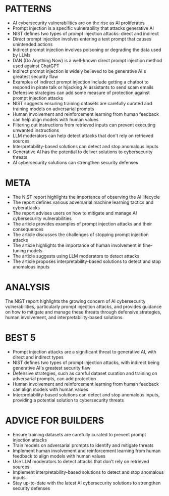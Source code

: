 # PATTERNS

* AI cybersecurity vulnerabilities are on the rise as AI proliferates
* Prompt injection is a specific vulnerability that attacks generative AI
* NIST defines two types of prompt injection attacks: direct and indirect
* Direct prompt injection involves entering a text prompt that causes unintended actions
* Indirect prompt injection involves poisoning or degrading the data used by LLMs
* DAN (Do Anything Now) is a well-known direct prompt injection method used against ChatGPT
* Indirect prompt injection is widely believed to be generative AI's greatest security flaw
* Examples of indirect prompt injection include getting a chatbot to respond in pirate talk or hijacking AI assistants to send scam emails
* Defensive strategies can add some measure of protection against prompt injection attacks
* NIST suggests ensuring training datasets are carefully curated and training models on adversarial prompts
* Human involvement and reinforcement learning from human feedback can help align models with human values
* Filtering out instructions from retrieved inputs can prevent executing unwanted instructions
* LLM moderators can help detect attacks that don't rely on retrieved sources
* Interpretability-based solutions can detect and stop anomalous inputs
* Generative AI has the potential to deliver solutions to cybersecurity threats
* AI cybersecurity solutions can strengthen security defenses

# META

* The NIST report highlights the importance of observing the AI lifecycle
* The report defines various adversarial machine learning tactics and cyberattacks
* The report advises users on how to mitigate and manage AI cybersecurity vulnerabilities
* The article provides examples of prompt injection attacks and their consequences
* The article discusses the challenges of stopping prompt injection attacks
* The article highlights the importance of human involvement in fine-tuning models
* The article suggests using LLM moderators to detect attacks
* The article proposes interpretability-based solutions to detect and stop anomalous inputs

# ANALYSIS
The NIST report highlights the growing concern of AI cybersecurity vulnerabilities, particularly prompt injection attacks, and provides guidance on how to mitigate and manage these threats through defensive strategies, human involvement, and interpretability-based solutions.

# BEST 5
* Prompt injection attacks are a significant threat to generative AI, with direct and indirect types
* NIST defines two types of prompt injection attacks, with indirect being generative AI's greatest security flaw
* Defensive strategies, such as careful dataset curation and training on adversarial prompts, can add protection
* Human involvement and reinforcement learning from human feedback can align models with human values
* Interpretability-based solutions can detect and stop anomalous inputs, providing a potential solution to cybersecurity threats

# ADVICE FOR BUILDERS
* Ensure training datasets are carefully curated to prevent prompt injection attacks
* Train models on adversarial prompts to identify and mitigate threats
* Implement human involvement and reinforcement learning from human feedback to align models with human values
* Use LLM moderators to detect attacks that don't rely on retrieved sources
* Implement interpretability-based solutions to detect and stop anomalous inputs
* Stay up-to-date with the latest AI cybersecurity solutions to strengthen security defenses
